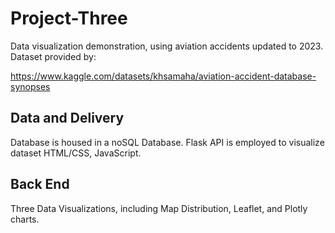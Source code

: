# Project-Three

Data visualization demonstration, using aviation accidents updated to 2023. Dataset provided by:

https://www.kaggle.com/datasets/khsamaha/aviation-accident-database-synopses

## Data and Delivery
Database is housed in a noSQL Database.
Flask API is employed to visualize dataset HTML/CSS, JavaScript.

## Back End
Three Data Visualizations, including Map Distribution, Leaflet, and Plotly charts.
